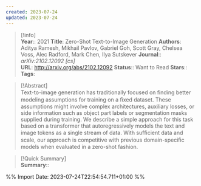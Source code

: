 ```yaml
---
created: 2023-07-24
updated: 2023-07-24
---
```

>[!info]  
> **Year**:: 2021
> **Title**: Zero-Shot Text-to-Image Generation
> **Authors**: Aditya Ramesh, Mikhail Pavlov, Gabriel Goh, Scott Gray, Chelsea Voss, Alec Radford, Mark Chen, Ilya Sutskever
>**Journal**:: *arXiv:2102.12092 [cs]*   
> **URL**: http://arxiv.org/abs/2102.12092
> **Status**:: Want to Read
> **Stars**::
> **Tags**:


> [!Abstract]  
> Text-to-image generation has traditionally focused on ﬁnding better modeling assumptions for training on a ﬁxed dataset. These assumptions might involve complex architectures, auxiliary losses, or side information such as object part labels or segmentation masks supplied during training. We describe a simple approach for this task based on a transformer that autoregressively models the text and image tokens as a single stream of data. With sufﬁcient data and scale, our approach is competitive with previous domain-speciﬁc models when evaluated in a zero-shot fashion.  

> [!Quick Summary]  
>**Summary**::



%% Import Date: 2023-07-24T22:54:54.711+01:00 %%
